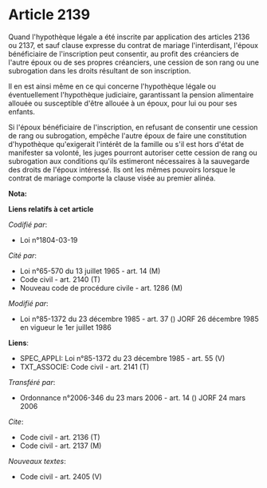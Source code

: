 # Article 2139

Quand l'hypothèque légale a été inscrite par application des articles 2136 ou 2137, et sauf clause expresse du contrat de
mariage l'interdisant, l'époux bénéficiaire de l'inscription peut consentir, au profit des créanciers de l'autre époux ou de
ses propres créanciers, une cession de son rang ou une subrogation dans les droits résultant de son inscription.

Il en est ainsi même en ce qui concerne l'hypothèque légale ou éventuellement l'hypothèque judiciaire, garantissant la
pension alimentaire allouée ou susceptible d'être allouée à un époux, pour lui ou pour ses enfants.

Si l'époux bénéficiaire de l'inscription, en refusant de consentir une cession de rang ou subrogation, empêche l'autre époux
de faire une constitution d'hypothèque qu'exigerait l'intérêt de la famille ou s'il est hors d'état de manifester sa volonté,
les juges pourront autoriser cette cession de rang ou subrogation aux conditions qu'ils estimeront nécessaires à la
sauvegarde des droits de l'époux intéressé. Ils ont les mêmes pouvoirs lorsque le contrat de mariage comporte la clause visée
au premier alinéa.

**Nota:**



**Liens relatifs à cet article**

_Codifié par_:

  - Loi n°1804-03-19

_Cité par_:

  - Loi n°65-570 du 13 juillet 1965 - art. 14 (M)
  - Code civil - art. 2140 (T)
  - Nouveau code de procédure civile - art. 1286 (M)

_Modifié par_:

  - Loi n°85-1372 du 23 décembre 1985 - art. 37 () JORF 26 décembre 1985 en vigueur le 1er juillet 1986

**Liens**:

  - SPEC_APPLI: Loi n°85-1372 du 23 décembre 1985 - art. 55 (V)
  - TXT_ASSOCIE: Code civil - art. 2141 (T)

_Transféré par_:

  - Ordonnance n°2006-346 du 23 mars 2006 - art. 14 () JORF 24 mars 2006

_Cite_:

  - Code civil - art. 2136 (T)
  - Code civil - art. 2137 (M)

_Nouveaux textes_:

  - Code civil - art. 2405 (V)
